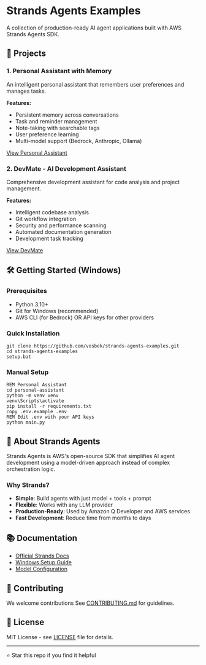 # Strands Agents Examples

A collection of production-ready AI agent applications built with AWS Strands Agents SDK.

## 🚀 Projects

### 1. Personal Assistant with Memory
An intelligent personal assistant that remembers user preferences and manages tasks.

**Features:**
* Persistent memory across conversations
* Task and reminder management
* Note-taking with searchable tags
* User preference learning
* Multi-model support (Bedrock, Anthropic, Ollama)

[View Personal Assistant](./personal-assistant/)

### 2. DevMate - AI Development Assistant
Comprehensive development assistant for code analysis and project management.

**Features:**
* Intelligent codebase analysis
* Git workflow integration
* Security and performance scanning
* Automated documentation generation
* Development task tracking

[View DevMate](./devmate/)

## 🛠 Getting Started (Windows)

### Prerequisites
- Python 3.10+
- Git for Windows (recommended)
- AWS CLI (for Bedrock) OR API keys for other providers

### Quick Installation
```batch
git clone https://github.com/vosbek/strands-agents-examples.git
cd strands-agents-examples
setup.bat
```

### Manual Setup
```batch
REM Personal Assistant
cd personal-assistant
python -m venv venv
venv\Scripts\activate
pip install -r requirements.txt
copy .env.example .env
REM Edit .env with your API keys
python main.py
```

## 🧠 About Strands Agents

Strands Agents is AWS's open-source SDK that simplifies AI agent development using a model-driven approach instead of complex orchestration logic.

### Why Strands?
* **Simple**: Build agents with just model + tools + prompt
* **Flexible**: Works with any LLM provider
* **Production-Ready**: Used by Amazon Q Developer and AWS services
* **Fast Development**: Reduce time from months to days

## 📚 Documentation

- [Official Strands Docs](https://strandsagents.com/)
- [Windows Setup Guide](./docs/windows-setup.md)
- [Model Configuration](./docs/model-setup.md)

## 🤝 Contributing

We welcome contributions See [CONTRIBUTING.md](CONTRIBUTING.md) for guidelines.

## 📄 License

MIT License - see [LICENSE](LICENSE) file for details.

---

⭐ Star this repo if you find it helpful
